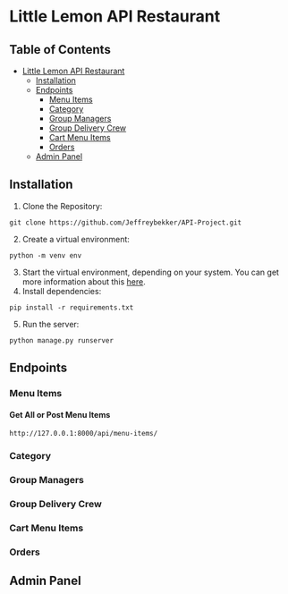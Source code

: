 # Little Lemon API Restaurant

## Table of Contents
* [Little Lemon API Restaurant](#little-lemon-api-restaurant)
    * [Installation](#installation)
    * [Endpoints](#endpoints)
        * [Menu Items](#menu-items)
        * [Category](#category)
        * [Group Managers](#group-managers)
        * [Group Delivery Crew](#group-delivery-crew)
        * [Cart Menu Items](#cart-menu-items)
        * [Orders](#orders)
    * [Admin Panel](#admin-panel)

## Installation
1. Clone the Repository:
```
git clone https://github.com/Jeffreybekker/API-Project.git
```
2. Create a virtual environment:
```
python -m venv env
```
3. Start the virtual environment, depending on your system. You can get more information about this <a href="https://docs.python.org/3/tutorial/venv.html">here</a>.
4. Install dependencies:
```
pip install -r requirements.txt
```
5. Run the server:
```
python manage.py runserver
```
## Endpoints

### Menu Items
#### Get All or Post Menu Items
```
http://127.0.0.1:8000/api/menu-items/
```
### Category

### Group Managers

### Group Delivery Crew

### Cart Menu Items

### Orders

## Admin Panel
        
